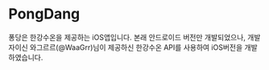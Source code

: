 PongDang
========

퐁당은 한강수온을 제공하는 iOS앱입니다.
본래 안드로이드 버전만 개발되었으나,
개발자이신 와그르르(@WaaGrr)님이 제공하신
한강수온 API를 사용하여 iOS버전을 개발하였습니다.
